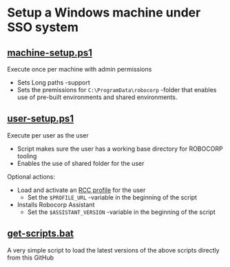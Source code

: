 # Setup a Windows machine under SSO system

## [machine-setup.ps1](machine-setup.ps1)
Execute once per machine with admin permissions
- Sets Long paths -support
- Sets the premissions for `C:\ProgramData\robocorp` -folder that enables use of pre-built environments and shared environments.

## [user-setup.ps1](user-setup.ps1)
Execute per user as the user
- Script makes sure the user has a working base directory for ROBOCORP tooling
- Enables the use of shared folder for the user

Optional actions:
- Load and activate an [RCC profile]() for the user
  - Set the `$PROFILE_URL` -variable in the beginning of the script
- Installs Robocorp Assistant
  - Set the `$ASSISTANT_VERSION` -variable in the beginning of the script

## [get-scripts.bat](get-scripts.bat)
A very simple script to load the latest versions of the above scripts directly from this GitHub

